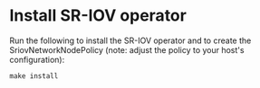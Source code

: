 # Install SR-IOV operator

Run the following to install the SR-IOV operator and to create the SriovNetworkNodePolicy (note: adjust the policy
to your host's configuration):
```
make install
```
